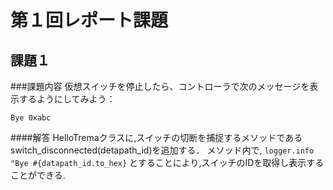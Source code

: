 # 第１回レポート課題

## 課題１

###課題内容
仮想スイッチを停止したら、コントローラで次のメッセージを表示するようにしてみよう：

`Bye 0xabc`

####解答
HelloTremaクラスに,スイッチの切断を捕捉するメソッドであるswitch_disconnected(detapath_id)を追加する．
メソッド内で, `logger.info "Bye #{datapath_id.to_hex}`
とすることにより,スイッチのIDを取得し表示することができる.


